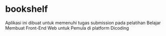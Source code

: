 # bookshelf
Aplikasi ini dibuat untuk memenuhi tugas submission pada pelatihan Belajar Membuat Front-End Web untuk Pemula di platform Dicoding
